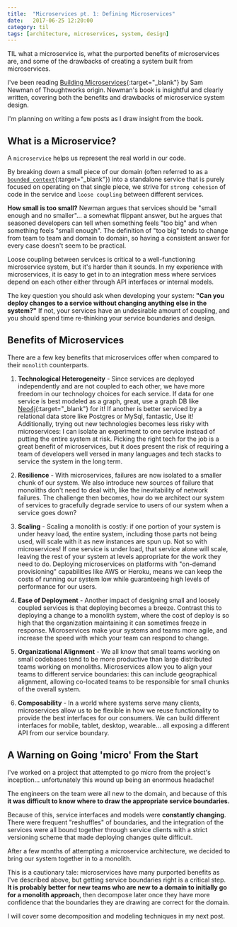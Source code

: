 ```yaml
---
title:  "Microservices pt. 1: Defining Microservices"
date:   2017-06-25 12:20:00
category: til
tags: [architecture, microservices, system, design]
---
```


TIL what a microservice is, what the purported benefits of microservices are, and some of the drawbacks of creating a system built from microservices.

I've been reading [Building Microservices][micro]{:target="_blank"} by Sam Newman of Thoughtworks origin. Newman's book is insightful and clearly written, covering both the benefits and drawbacks of microservice system design.

I'm planning on writing a few posts as I draw insight from the book.

## What is a Microservice?

A `microservice` helps us represent the real world in our code.

By breaking down a small piece of our domain (often referred to as a [`bounded context`][martin]{:target="_blank"}) into a standalone service that is purely focused on operating on that single piece, we strive for `strong cohesion` of code in the service and `loose coupling` between different services.

**How small is too small?** Newman argues that services should be "small enough and no smaller"... a somewhat flippant answer, but he argues that seasoned developers can tell when something feels "too big" and when something feels "small enough". The definition of "too big" tends to change from team to team and domain to domain, so having a consistent answer for every case doesn't seem to be practical.

Loose coupling between services is critical to a well-functioning microservice system, but it's harder than it sounds. In my experience with microservices, it is easy to get in to an integration mess where services depend on each other either through API interfaces or internal models.

The key question you should ask when developing your system: **"Can you deploy changes to a service without changing anything else in the system?"** If not, your services have an undesirable amount of coupling, and you should spend time re-thinking your service boundaries and design.

## Benefits of Microservices

There are a few key benefits that microservices offer when compared to their `monolith` counterparts.

1. **Technological Heterogeneity** - Since services are deployed independently and are not coupled to each other, we have more freedom in our technology choices for each service. If data for one service is best modeled as a graph, great, use a graph DB like [Neo4j][neo4j]{:target="_blank"} for it! If another is better serviced by a relational data store like Postgres or MySql, fantastic, Use it! Additionally, trying out new technologies becomes less risky with microservices: I can isolate an experiment to one service instead of putting the entire system at risk. Picking the right tech for the job is a great benefit of microservices, but it does present the risk of requiring a team of developers well versed in many languages and tech stacks to service the system in the long term.

2. **Resilience** - With microservices, failures are now isolated to a smaller chunk of our system. We also introduce new sources of failure that monoliths don't need to deal with, like the inevitability of network failures. The challenge then becomes, how do we architect our system of services to gracefully degrade service to users of our system when a service goes down?

3. **Scaling** - Scaling a monolith is costly: if one portion of your system is under heavy load, the entire system, including those parts not being used, will scale with it as new instances are spun up. Not so with microservices! If one service is under load, that service alone will scale, leaving the rest of your system at levels appropriate for the work they need to do. Deploying microservices on platforms with "on-demand provisioning" capabilities like AWS or Heroku, means we can keep the costs of running our system low while guaranteeing high levels of performance for our users.

4. **Ease of Deployment** - Another impact of designing small and loosely coupled services is that deploying becomes a breeze. Contrast this to deploying a change to a monolith system, where the cost of deploy is so high that the organization maintaining it can sometimes freeze in response. Microservices make your systems and teams more agile, and increase the speed with which your team can respond to change.

5. **Organizational Alignment** - We all know that small teams working on small codebases tend to be more productive than large distributed teams working on monoliths. Microservices allow you to align your teams to different service boundaries: this can include geographical alignment, allowing co-located teams to be responsible for small chunks of the overall system.

6. **Composability** - In a world where systems serve many clients, microservices allow us to be flexible in how we reuse functionality to provide the best interfaces for our consumers. We can build different interfaces for mobile, tablet, desktop, wearable... all exposing a different API from our service boundary.

## A Warning on Going 'micro' From the Start

I've worked on a project that attempted to go micro from the project's inception... unfortunately this wound up being an enormous headache!

The engineers on the team were all new to the domain, and because of this **it was difficult to know where to draw the appropriate service boundaries.**

Because of this, service interfaces and models were **constantly changing**. There were frequent "reshuffles" of boundaries, and the integration of the services were all bound together through service clients with a strict versioning scheme that made deploying changes quite difficult.

After a few months of attempting a microservice architecture, we decided to bring our system together in to a monolith.

This is a cautionary tale: microservices have many purported benefits as I've described above, but getting service boundaries right is a critical step. **It is probably better for new teams who are new to a domain to initially go for a monolith approach**, then decompose later once they have more confidence that the boundaries they are drawing are correct for the domain.

I will cover some decomposition and modeling techniques in my next post.

[micro]: https://www.amazon.com/Building-Microservices-Designing-Fine-Grained-Systems/dp/1491950358
[neo4j]: https://neo4j.com/
[martin]: https://martinfowler.com/bliki/BoundedContext.html